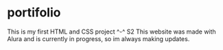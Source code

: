 # portifolio

This is my first HTML and CSS project ^-^ S2 
This website was made with Alura and is currently in progress, so im always making updates.

